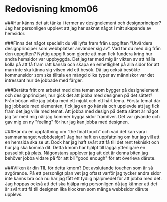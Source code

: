 ---
---
Redovisning kmom06
=========================

###Hur känns det att tänka i termer av designelement och designprinciper?
Jag har personligen upplevt att jag har saknat något i mitt skapande av hemsidor.

###Finns det något speciellt du vill lyfta fram från uppgiften “Utvärdera designprinciper som webbplatser använder sig av”. Vad tar du med dig från den uppgiften?
Nyttig uppgift som gjorde att man fick fundera kring hur andra hemsidor var uppbyggda. Det jag tar med mig är vikten av att hålla kolla på att få fram rätt känsla och skapa en enhetlighet på alla sidor för att man inte ska känna sig vilsen vid ett besök. Då jag också besökte kommunsidor som ska tilltala en mängd olika typer av människor var det intressant hur de jobbade med färger.

###Berätta fritt om arbetet med dina teman som bygger på designelement och designprinciper, hur gick det att jobba med designen på det sättet?
Från början ville jag jobba med ett mjukt och ett hårt tema. Första temat där jag jobbade med elementen, fick jag en go känsla och upplevde att jag fick fram det jag ville med temat. Att jobba med design på detta sättet är något jag tar med mig när jag kommer bygga sidor framöver. Det var givande och gav mig en ny "feeling" för hur jag kan jobba med designen.

###Har du en uppfattning om “the final touch” och vad det kan vara i sammanhanget webbdesign?
Jag har haft en uppfattning om hur jag vill att en hemsida ska se ut. Dock har jag haft svårt att få till det rent tekniskt och hur jag ska komma dit. Detta kmom har hjälpt till lägga ytterligare en pusselbit på plats. Någonstans upplever jag att det är denna biten jag behöver jobba vidare på för att bli "good enough" för att överleva därute.

###Vilken är din TIL för detta kmom?
Det avslutande touchen som är så avgörande. På ett personligt plan vet jag oftast varför jag tycker andra sidor inte känns bra och nu har jag fått ett tydlig hjälpmedel för att jobba med det. Jag hoppas också att det ska hjälpa mig personligen då jag känner att det är svårt att få till designen lika klockren som många webbsidor därute upplevs.
